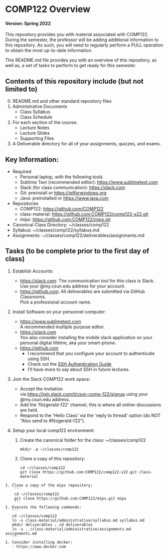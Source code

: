# COMP122 Overview
#### Version: Spring 2022

This repository provides you with material associated with COMP122.  During the semester, the professor will be adding additional information to this repository. As such, you will need to regularly perform a PULL operation to obtain the most up-to-date information.

This README.md file provides you with an overview of this repository, as well as, a set of tasks to perform to get ready for this semester.

## Contents of this repository include (but not limited to)
  0. README.md and other standard repository files
  1. Administrative Documents
     * Class Syllabus
     * Class Schedule
  2. For each section of the course:
     * Lecture Notes
     * Lecture Slides
     * Supporting Files
  3. A Deliverable directory for all of your assignments, quizzes, and exams.


## Key Information:
  * Required
    - Personal laptop, with the following tools
    - Sublime Text (recommended editor): https://www.sublimetext.com
    - Slack (for class communication): https://slack.com 
    - Git: preinstall or https://gitforwindows.org
    - Java: preinstalled or https://www.java.com
  * Repositories
    - COMP122: https://github.com/COMP122
    - class-material: https://github.com:COMP122/comp122-s22.git
    - mips: https://github.com:COMP122/mips.git
  * Canonical Class Directory: \~/classes/comp122
  * Syllabus: \~/classes/comp122/syllabus.md
  * Assignments: \~/classes/comp122/deliverables/assignments.md


## Tasks (to be complete prior to the first day of class)
  1. Establish Accounts:
     - https://slack.com: The communication tool for this class is Slack. <br/> Use your @my.csun.edu address for your account.
     - https://github.com: All deliverables are submitted via GitHub Classrooms. <br/> Pick a professional account name.

  1. Install Software on your personnel computer:
     - https://www.sublimetext.com <br /> A recommended multiple purpose editor.
     - https://slack.com  <br />   You also consider installing the mobile slack application on your personal digital lifeline, aka your smart-phone.
     - https://github.com <br /> 
          - I recommend that you configure your account to authenticate using SSH.
          - Check out the [SSH Authentication Guide](https://docs.github.com/en/github/authenticating-to-github/connecting-to-github-with-ssh)
          - I'll have more to say about SSH in future lectures.
 
  1. Join the Slack COMP122 work space:
      - Accept the  invitation <br/> via https://join.slack.com/t/csun-comp-122/signup using your @my.csun.edu address.
      - Add the 'fitzgerald-f22' channel, this is where all online-discussions are held.
      - Respond to the 'Hello Class' via the 'reply to thread' option (do NOT "Also send to #fitzgerald-f22").
 
  1. Setup your local comp122 environment:
     1. Create the canonical folder for the class: \~/classes/comp122 <br/>
        ```
        mkdir -p ~/classes/comp122
        ```
     1. Clone a copy of this repository:
        ```
        cd ~/classes/comp122
        git clone https://github.com:COMP122/comp122-s22.git class-material
        ```
    1. Clone a copy of the mips repository:
        ```
        cd ~/classes/comp122
        git clone https://github.com:COMP122/mips.git mips
        ```
    1. Execute the following commands: 
       ```
       cd ~/classes/comp122
       ln -s class-material/administrative/syllabus.md syllabus.md
       mkdir deliverables ; cd deliverables
       ln -s ../class-material/administrative/assignments.md assignments.md
       ```
    1. Consider installing docker:
       - https://www.docker.com

